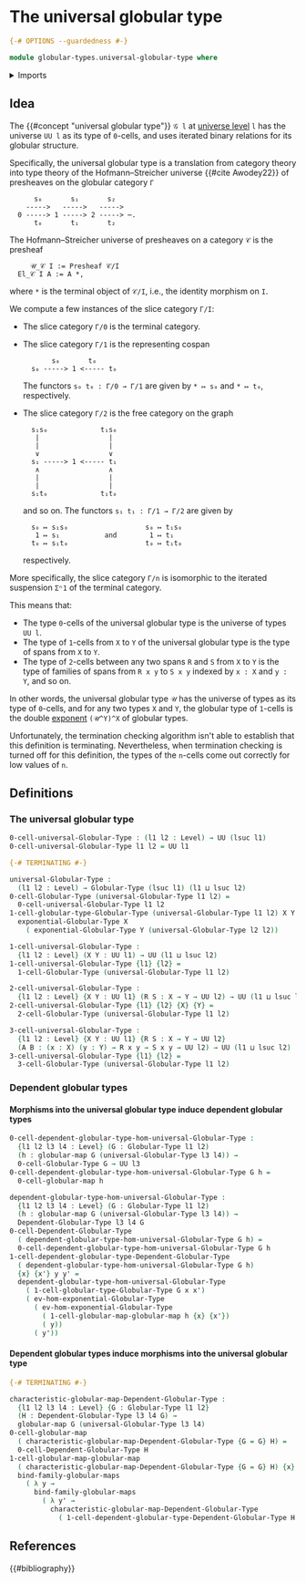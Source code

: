 # The universal globular type

```agda
{-# OPTIONS --guardedness #-}

module globular-types.universal-globular-type where
```

<details><summary>Imports</summary>

```agda
open import foundation.dependent-pair-types
open import foundation.spans
open import foundation.universe-levels

open import globular-types.dependent-globular-types
open import globular-types.exponentials-globular-types
open import globular-types.globular-maps
open import globular-types.globular-types
```

</details>

## Idea

The {{#concept "universal globular type"}} `𝒢 l` at
[universe level](foundation.universe-levels.md) `l` has the universe `UU l` as
its type of `0`-cells, and uses iterated binary relations for its globular
structure.

Specifically, the universal globular type is a translation from category theory
into type theory of the Hofmann–Streicher universe {{#cite Awodey22}} of
presheaves on the globular category `Γ`

```text
      s₀       s₁       s₂
    ----->   ----->   ----->
  0 -----> 1 -----> 2 -----> ⋯.
      t₀       t₁       t₂
```

The Hofmann–Streicher universe of presheaves on a category `𝒞` is the presheaf

```text
     𝒰_𝒞 I := Presheaf 𝒞/I
  El_𝒞 I A := A *,
```

where `*` is the terminal object of `𝒞/I`, i.e., the identity morphism on `I`.

We compute a few instances of the slice category `Γ/I`:

- The slice category `Γ/0` is the terminal category.
- The slice category `Γ/1` is the representing cospan

  ```text
         s₀       t₀
    s₀ -----> 1 <----- t₀
  ```

  The functors `s₀ t₀ : Γ/0 → Γ/1` are given by `* ↦ s₀` and `* ↦ t₀`,
  respectively.

- The slice category `Γ/2` is the free category on the graph

  ```text
    s₁s₀             t₁s₀
     |                 |
     |                 |
     ∨                 ∨
    s₁ -----> 1 <----- t₁
     ∧                 ∧
     |                 |
     |                 |
    s₁t₀             t₁t₀
  ```

  and so on. The functors `s₁ t₁ : Γ/1 → Γ/2` are given by

  ```text
    s₀ ↦ s₁s₀                   s₀ ↦ t₁s₀
     1 ↦ s₁           and        1 ↦ t₁
    t₀ ↦ s₁t₀                   t₀ ↦ t₁t₀
  ```

  respectively.

More specifically, the slice category `Γ/n` is isomorphic to the iterated
suspension `Σⁿ1` of the terminal category.

This means that:

- The type `0`-cells of the universal globular type is the universe of types
  `UU l`.
- The type of `1`-cells from `X` to `Y` of the universal globular type is the
  type of spans from `X` to `Y`.
- The type of `2`-cells between any two spans `R` and `S` from `X` to `Y` is the
  type of families of spans from `R x y` to `S x y` indexed by `x : X` and
  `y : Y`, and so on.

In other words, the universal globular type `𝒰` has the universe of types as its
type of `0`-cells, and for any two types `X` and `Y`, the globular type of
`1`-cells is the double
[exponent](globular-types.exponentials-globular-types.md) `(𝒰^Y)^X` of globular
types.

Unfortunately, the termination checking algorithm isn't able to establish that
this definition is terminating. Nevertheless, when termination checking is
turned off for this definition, the types of the `n`-cells come out correctly
for low values of `n`.

## Definitions

### The universal globular type

```agda
0-cell-universal-Globular-Type : (l1 l2 : Level) → UU (lsuc l1)
0-cell-universal-Globular-Type l1 l2 = UU l1

{-# TERMINATING #-}

universal-Globular-Type :
  (l1 l2 : Level) → Globular-Type (lsuc l1) (l1 ⊔ lsuc l2)
0-cell-Globular-Type (universal-Globular-Type l1 l2) =
  0-cell-universal-Globular-Type l1 l2
1-cell-globular-type-Globular-Type (universal-Globular-Type l1 l2) X Y =
  exponential-Globular-Type X
    ( exponential-Globular-Type Y (universal-Globular-Type l2 l2))

1-cell-universal-Globular-Type :
  {l1 l2 : Level} (X Y : UU l1) → UU (l1 ⊔ lsuc l2)
1-cell-universal-Globular-Type {l1} {l2} =
  1-cell-Globular-Type (universal-Globular-Type l1 l2)

2-cell-universal-Globular-Type :
  {l1 l2 : Level} {X Y : UU l1} (R S : X → Y → UU l2) → UU (l1 ⊔ lsuc l2)
2-cell-universal-Globular-Type {l1} {l2} {X} {Y} =
  2-cell-Globular-Type (universal-Globular-Type l1 l2)

3-cell-universal-Globular-Type :
  {l1 l2 : Level} {X Y : UU l1} {R S : X → Y → UU l2}
  (A B : (x : X) (y : Y) → R x y → S x y → UU l2) → UU (l1 ⊔ lsuc l2)
3-cell-universal-Globular-Type {l1} {l2} =
  3-cell-Globular-Type (universal-Globular-Type l1 l2)
```

### Dependent globular types

#### Morphisms into the universal globular type induce dependent globular types

```agda
0-cell-dependent-globular-type-hom-universal-Globular-Type :
  {l1 l2 l3 l4 : Level} (G : Globular-Type l1 l2)
  (h : globular-map G (universal-Globular-Type l3 l4)) →
  0-cell-Globular-Type G → UU l3
0-cell-dependent-globular-type-hom-universal-Globular-Type G h =
  0-cell-globular-map h

dependent-globular-type-hom-universal-Globular-Type :
  {l1 l2 l3 l4 : Level} (G : Globular-Type l1 l2)
  (h : globular-map G (universal-Globular-Type l3 l4)) →
  Dependent-Globular-Type l3 l4 G
0-cell-Dependent-Globular-Type
  ( dependent-globular-type-hom-universal-Globular-Type G h) =
  0-cell-dependent-globular-type-hom-universal-Globular-Type G h
1-cell-dependent-globular-type-Dependent-Globular-Type
  ( dependent-globular-type-hom-universal-Globular-Type G h)
  {x} {x'} y y' =
  dependent-globular-type-hom-universal-Globular-Type
    ( 1-cell-globular-type-Globular-Type G x x')
    ( ev-hom-exponential-Globular-Type
      ( ev-hom-exponential-Globular-Type
        ( 1-cell-globular-map-globular-map h {x} {x'})
        ( y))
      ( y'))
```

#### Dependent globular types induce morphisms into the universal globular type

```agda
{-# TERMINATING #-}

characteristic-globular-map-Dependent-Globular-Type :
  {l1 l2 l3 l4 : Level} {G : Globular-Type l1 l2}
  (H : Dependent-Globular-Type l3 l4 G) →
  globular-map G (universal-Globular-Type l3 l4)
0-cell-globular-map
  ( characteristic-globular-map-Dependent-Globular-Type {G = G} H) =
  0-cell-Dependent-Globular-Type H
1-cell-globular-map-globular-map
  ( characteristic-globular-map-Dependent-Globular-Type {G = G} H) {x} {x'} =
  bind-family-globular-maps
    ( λ y →
      bind-family-globular-maps
        ( λ y' →
          characteristic-globular-map-Dependent-Globular-Type
            ( 1-cell-dependent-globular-type-Dependent-Globular-Type H y y')))
```

## References

{{#bibliography}}
